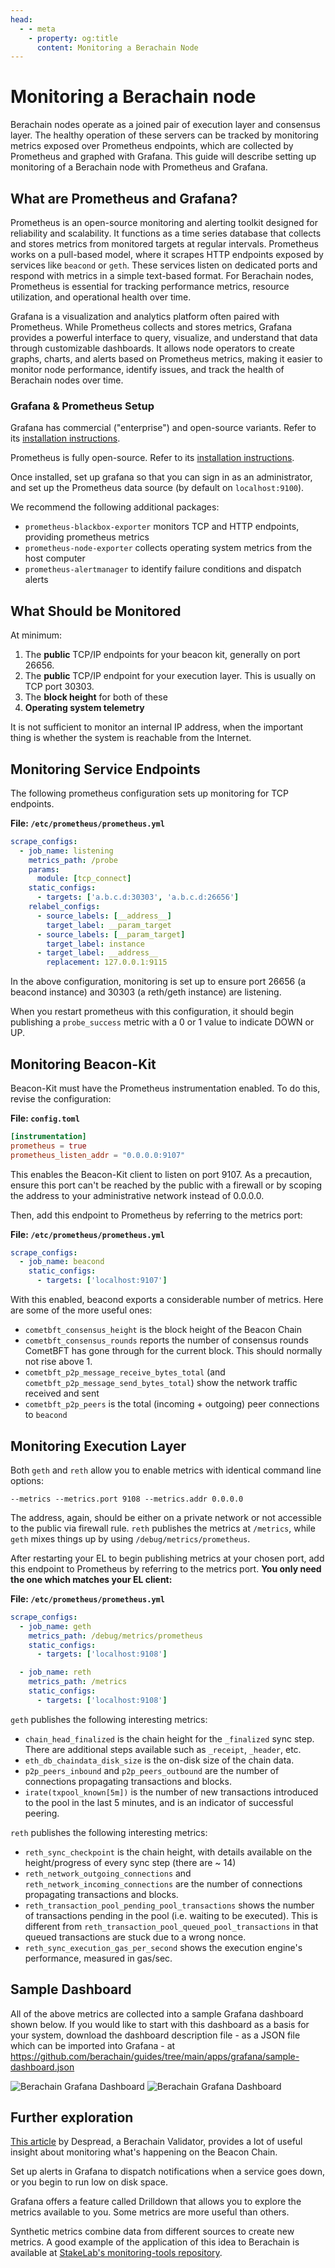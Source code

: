 ```yaml
---
head:
  - - meta
    - property: og:title
      content: Monitoring a Berachain Node
---
```


# Monitoring a Berachain node

Berachain nodes operate as a joined pair of execution layer and consensus layer. The healthy operation of these servers can be tracked by monitoring metrics exposed over Prometheus endpoints, which are collected by Prometheus and graphed with Grafana. This guide will describe setting up monitoring of a Berachain node with Prometheus and Grafana.

## What are Prometheus and Grafana?

Prometheus is an open-source monitoring and alerting toolkit designed for reliability and scalability. It functions as a time series database that collects and stores metrics from monitored targets at regular intervals. Prometheus works on a pull-based model, where it scrapes HTTP endpoints exposed by services like `beacond` or `geth`. These services listen on dedicated ports and respond with metrics in a simple text-based format. For Berachain nodes, Prometheus is essential for tracking performance metrics, resource utilization, and operational health over time.

Grafana is a visualization and analytics platform often paired with Prometheus. While Prometheus collects and stores metrics, Grafana provides a powerful interface to query, visualize, and understand that data through customizable dashboards. It allows node operators to create graphs, charts, and alerts based on Prometheus metrics, making it easier to monitor node performance, identify issues, and track the health of Berachain nodes over time.

### Grafana & Prometheus Setup

Grafana has commercial ("enterprise") and open-source variants. Refer to its [installation instructions](https://grafana.com/docs/grafana/latest/setup-grafana/installation/debian/).

Prometheus is fully open-source. Refer to its [installation instructions](https://prometheus.io/docs/prometheus/latest/installation/).

Once installed, set up grafana so that you can sign in as an administrator, and set up the Prometheus data source (by default on `localhost:9100`).

We recommend the following additional packages:

- `prometheus-blackbox-exporter` monitors TCP and HTTP endpoints, providing prometheus metrics
- `prometheus-node-exporter` collects operating system metrics from the host computer
- `prometheus-alertmanager` to identify failure conditions and dispatch alerts

## What Should be Monitored

At minimum:

1. The **public** TCP/IP endpoints for your beacon kit, generally on port 26656.
2. The **public** TCP/IP endpoint for your execution layer. This is usually on TCP port 30303.
3. The **block height** for both of these
4. **Operating system telemetry**

It is not sufficient to monitor an internal IP address, when the important thing is whether the system is reachable from the Internet.

## Monitoring Service Endpoints

The following prometheus configuration sets up monitoring for TCP endpoints.

**File: `/etc/prometheus/prometheus.yml`**

```yaml
scrape_configs:
  - job_name: listening
    metrics_path: /probe
    params:
      module: [tcp_connect]
    static_configs:
      - targets: ['a.b.c.d:30303', 'a.b.c.d:26656']
    relabel_configs:
      - source_labels: [__address__]
        target_label: __param_target
      - source_labels: [__param_target]
        target_label: instance
      - target_label: __address__
        replacement: 127.0.0.1:9115
```

In the above configuration, monitoring is set up to ensure port 26656 (a beacond instance) and 30303 (a reth/geth instance) are listening.

When you restart prometheus with this configuration, it should begin publishing a `probe_success` metric with a 0 or 1 value to indicate DOWN or UP.

## Monitoring Beacon-Kit

Beacon-Kit must have the Prometheus instrumentation enabled. To do this, revise the configuration:

**File: `config.toml`**

```toml
[instrumentation]
prometheus = true
prometheus_listen_addr = "0.0.0.0:9107"
```

This enables the Beacon-Kit client to listen on port 9107. As a precaution, ensure this port can't be reached by the public with a firewall or by scoping the address to your administrative network instead of 0.0.0.0.

Then, add this endpoint to Prometheus by referring to the metrics port:

**File: `/etc/prometheus/prometheus.yml`**

```yaml
scrape_configs:
  - job_name: beacond
    static_configs:
      - targets: ['localhost:9107']
```

With this enabled, beacond exports a considerable number of metrics. Here are some of the more useful ones:

- `cometbft_consensus_height` is the block height of the Beacon Chain
- `cometbft_consensus_rounds` reports the number of consensus rounds CometBFT has gone through for the current block. This should normally not rise above 1.
- `cometbft_p2p_message_receive_bytes_total` (and `cometbft_p2p_message_send_bytes_total`) show the network traffic received and sent
- `cometbft_p2p_peers` is the total (incoming + outgoing) peer connections to `beacond`

## Monitoring Execution Layer

Both `geth` and `reth` allow you to enable metrics with identical command line options:

`--metrics
--metrics.port 9108
--metrics.addr 0.0.0.0
`

The address, again, should be either on a private network or not accessible to the public via firewall rule. `reth` publishes the metrics at `/metrics`, while `geth` mixes things up by using `/debug/metrics/prometheus`.

After restarting your EL to begin publishing metrics at your chosen port, add this endpoint to Prometheus by referring to the metrics port. **You only need the one which matches your EL client:**

**File: `/etc/prometheus/prometheus.yml`**

```yaml
scrape_configs:
  - job_name: geth
    metrics_path: /debug/metrics/prometheus
    static_configs:
      - targets: ['localhost:9108']

  - job_name: reth
    metrics_path: /metrics
    static_configs:
      - targets: ['localhost:9108']
```

`geth` publishes the following interesting metrics:

- `chain_head_finalized` is the chain height for the `_finalized` sync step. There are additional steps available such as `_receipt`, `_header`, etc.
- `eth_db_chaindata_disk_size` is the on-disk size of the chain data.
- `p2p_peers_inbound` and `p2p_peers_outbound` are the number of connections propagating transactions and blocks.
- `irate(txpool_known[5m])` is the number of new transactions introduced to the pool in the last 5 minutes, and is an indicator of successful peering.

`reth` publishes the following interesting metrics:

- `reth_sync_checkpoint` is the chain height, with details available on the height/progress of every sync step (there are ~ 14)
- `reth_network_outgoing_connections` and `reth_network_incoming_connections` are the number of connections propagating transactions and blocks.
- `reth_transaction_pool_pending_pool_transactions` shows the number of transactions pending in the pool (i.e. waiting to be executed). This is different from `reth_transaction_pool_queued_pool_transactions` in that queued transactions are stuck due to a wrong nonce.
- `reth_sync_execution_gas_per_second` shows the execution engine's performance, measured in gas/sec.

## Sample Dashboard

All of the above metrics are collected into a sample Grafana dashboard shown below.
If you would like to start with this dashboard as a basis for your system, download the dashboard description file - as a JSON file which can be imported into Grafana - at https://github.com/berachain/guides/tree/main/apps/grafana/sample-dashboard.json

![Berachain Grafana Dashboard](/assets/guides/monitoring-dashboard-1.png)
![Berachain Grafana Dashboard](/assets/guides/monitoring-dashboard-2.png)

## Further exploration

[This article](https://research.despread.io/berachain-monitoring/) by Despread, a Berachain Validator, provides a lot of useful insight about monitoring what's happening on the Beacon Chain.

Set up alerts in Grafana to dispatch notifications when a service goes down, or you begin to run low on disk space.

Grafana offers a feature called Drilldown that allows you to explore the metrics available to you. Some metrics are more useful than others.

Synthetic metrics combine data from different sources to create new metrics. A good example of the application of this idea to Berachain is available at [StakeLab's monitoring-tools repository](https://github.com/StakeLab-Zone/monitoring-tools/tree/main).
